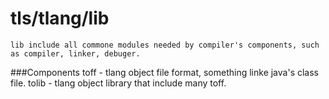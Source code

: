 tls/tlang/lib
========
	lib include all commone modules needed by compiler's components, such as compiler, linker, debuger.
###Components
	toff - tlang object file format, something linke java's class file.
	tolib	- tlang object library that include many toff.
